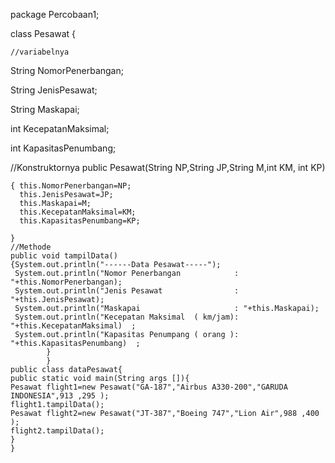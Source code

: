 package Percobaan1;


class Pesawat {

    //variabelnya
 String NomorPenerbangan;
 
 String JenisPesawat;
 
 String Maskapai;
 
int KecepatanMaksimal;

int KapasitasPenumbang;

   //Konstruktornya
    public Pesawat(String NP,String JP,String M,int KM, int KP)
    
    { this.NomorPenerbangan=NP;
      this.JenisPesawat=JP;
      this.Maskapai=M;
      this.KecepatanMaksimal=KM;
      this.KapasitasPenumbang=KP;
      
    }
    //Methode
    public void tampilData()
    {System.out.println("------Data Pesawat-----");
     System.out.println("Nomor Penerbangan            : "+this.NomorPenerbangan);
     System.out.println("Jenis Pesawat                : "+this.JenisPesawat);
     System.out.println("Maskapai                     : "+this.Maskapai);
     System.out.println("Kecepatan Maksimal  ( km/jam): "+this.KecepatanMaksimal)  ;
     System.out.println("Kapasitas Penumpang ( orang ): "+this.KapasitasPenumbang)  ;
            }
            }
    public class dataPesawat{
    public static void main(String args []){
    Pesawat flight1=new Pesawat("GA-187","Airbus A330-200","GARUDA INDONESIA",913 ,295 );    
    flight1.tampilData();
    Pesawat flight2=new Pesawat("JT-387","Boeing 747","Lion Air",988 ,400 );
    flight2.tampilData();
    }
    }
          


